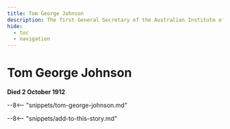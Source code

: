 ```yaml
---
title: Tom George Johnson
description: The first General Secretary of the Australian Institute of Marine Engineers
hide:
  - toc
  - navigation 
---
```


# Tom George Johnson

**Died 2 October 1912**

--8<-- "snippets/tom-george-johnson.md"

--8<-- "snippets/add-to-this-story.md"